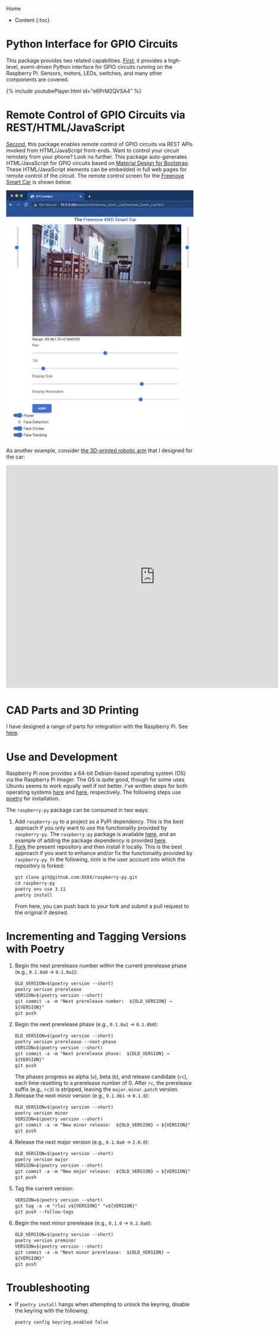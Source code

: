 Home
* Content
{:toc}

# Python Interface for GPIO Circuits
This package provides two related capabilities. [First](python-gpio.md), it provides a high-level, event-driven Python 
interface for GPIO circuits running on the Raspberry Pi. Sensors, motors, LEDs, switches, and many other components are 
covered.

{% include youtubePlayer.html id="e6PrM2QVSA4" %}

# Remote Control of GPIO Circuits via REST/HTML/JavaScript
[Second](remote-gpio.md), this package enables remote control of GPIO circuits via REST APIs invoked from 
HTML/JavaScript front-ends. Want to control your circuit remotely from your phone? Look no further. This package 
auto-generates HTML/JavaScript for GPIO circuits based on [Material Design for Bootstrap](https://mdbootstrap.com). 
These HTML/JavaScript elements can be embedded in full web pages for remote control of the circuit. The remote control 
screen for the [Freenove Smart Car](smart-car.md) is shown below:

![freenove-smart-car](smart-car.png)

As another example, consider 
[the 3D-printed robotic arm](https://matthewgerber.github.io/raspberry-py/smart-car.html#advanced-robotic-arm) that I 
designed for the car:

<iframe src="https://gmail3021534.autodesk360.com/shares/public/SH35dfcQT936092f0e4344f64dd3dcf58a6f?mode=embed" width="800" height="600" allowfullscreen="true" webkitallowfullscreen="true" mozallowfullscreen="true"  frameborder="0"></iframe>

# CAD Parts and 3D Printing
I have designed a range of parts for integration with the Raspberry Pi. See [here](cad-parts.md).

# Use and Development
Raspberry Pi now provides a 64-bit Debian-based operating system (OS) via the Raspberry Pi Imager. The OS is quite 
good, though for some uses Ubuntu seems to work equally well if not better. I've written steps for both operating 
systems [here](raspberry-pi-operating-system.md) and [here](ubuntu-operating-system.md), respectively. The following steps use [poetry](https://python-poetry.org/) for 
installation.

The `raspberry-py` package can be consumed in two ways:

1. Add `raspberry-py` to a project as a PyPI dependency. This is the best approach if you only want to use the 
functionality provided by `raspberry-py`. The `raspberry-py` package is available 
[here](https://pypi.org/project/raspberry-py/), and an example of adding the package dependency is provided
[here](https://github.com/MatthewGerber/raspberry-py-dependency-example).
2. [Fork](https://github.com/MatthewGerber/raspberry-py/fork) the present repository and then install it locally. This 
is the best approach if you want to enhance and/or fix the functionality provided by `raspberry-py`. In the following, 
`XXXX` is the user account into which the repository is forked:
   ```shell
   git clone git@github.com:XXXX/raspberry-py.git
   cd raspberry-py
   poetry env use 3.11
   poetry install
   ```
   From here, you can push back to your fork and submit a pull request to the original if desired.

# Incrementing and Tagging Versions with Poetry
1. Begin the next prerelease number within the current prerelease phase (e.g., `0.1.0a0` → `0.1.0a1`):
   ```shell
   OLD_VERSION=$(poetry version --short)
   poetry version prerelease
   VERSION=$(poetry version --short)
   git commit -a -m "Next prerelease number:  ${OLD_VERSION} → ${VERSION}"
   git push
   ```
2. Begin the next prerelease phase (e.g., `0.1.0a1` → `0.1.0b0`):
   ```shell
   OLD_VERSION=$(poetry version --short)
   poetry version prerelease --next-phase
   VERSION=$(poetry version --short)
   git commit -a -m "Next prerelease phase:  ${OLD_VERSION} → ${VERSION}"
   git push
   ```
   The phases progress as alpha (`a`), beta (`b`), and release candidate (`rc`), each time resetting to a prerelease 
   number of 0. After `rc`, the prerelease suffix (e.g., `rc3`) is stripped, leaving the `major.minor.patch` version.
3. Release the next minor version (e.g., `0.1.0b1` → `0.1.0`):
   ```shell
   OLD_VERSION=$(poetry version --short)
   poetry version minor
   VERSION=$(poetry version --short)
   git commit -a -m "New minor release:  ${OLD_VERSION} → ${VERSION}"
   git push
   ```
4. Release the next major version (e.g., `0.1.0a0` → `2.0.0`):
   ```shell
   OLD_VERSION=$(poetry version --short)
   poetry version major
   VERSION=$(poetry version --short)
   git commit -a -m "New major release:  ${OLD_VERSION} → ${VERSION}"
   git push
   ```
5. Tag the current version:
   ```shell
   VERSION=$(poetry version --short)
   git tag -a -m "rlai v${VERSION}" "v${VERSION}"
   git push --follow-tags
   ```
6. Begin the next minor prerelease (e.g., `0.1.0` → `0.2.0a0`):
   ```shell
   OLD_VERSION=$(poetry version --short)
   poetry version preminor
   VERSION=$(poetry version --short)
   git commit -a -m "Next minor prerelease:  ${OLD_VERSION} → ${VERSION}"
   git push
   ```

# Troubleshooting
* If `poetry install` hangs when attempting to unlock the keyring, disable the keyring with the following:
  ```
  poetry config keyring.enabled false
  ```